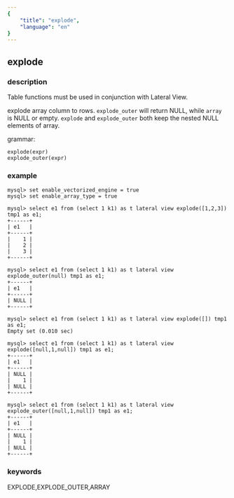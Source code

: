 ```yaml
---
{
    "title": "explode",
    "language": "en"
}
---
```


<!--
Licensed to the Apache Software Foundation (ASF) under one
or more contributor license agreements.  See the NOTICE file
distributed with this work for additional information
regarding copyright ownership.  The ASF licenses this file
to you under the Apache License, Version 2.0 (the
"License"); you may not use this file except in compliance
with the License.  You may obtain a copy of the License at

  http://www.apache.org/licenses/LICENSE-2.0

Unless required by applicable law or agreed to in writing,
software distributed under the License is distributed on an
"AS IS" BASIS, WITHOUT WARRANTIES OR CONDITIONS OF ANY
KIND, either express or implied.  See the License for the
specific language governing permissions and limitations
under the License.
-->

## explode

### description

Table functions must be used in conjunction with Lateral View.

explode array column to rows. `explode_outer` will return NULL, while `array` is NULL or empty.
`explode` and `explode_outer` both keep the nested NULL elements of array.

grammar:

```
explode(expr)
explode_outer(expr)
```

### example
```
mysql> set enable_vectorized_engine = true
mysql> set enable_array_type = true

mysql> select e1 from (select 1 k1) as t lateral view explode([1,2,3]) tmp1 as e1;
+------+
| e1   |
+------+
|    1 |
|    2 |
|    3 |
+------+

mysql> select e1 from (select 1 k1) as t lateral view explode_outer(null) tmp1 as e1;
+------+
| e1   |
+------+
| NULL |
+------+

mysql> select e1 from (select 1 k1) as t lateral view explode([]) tmp1 as e1;
Empty set (0.010 sec)

mysql> select e1 from (select 1 k1) as t lateral view explode([null,1,null]) tmp1 as e1;
+------+
| e1   |
+------+
| NULL |
|    1 |
| NULL |
+------+

mysql> select e1 from (select 1 k1) as t lateral view explode_outer([null,1,null]) tmp1 as e1;
+------+
| e1   |
+------+
| NULL |
|    1 |
| NULL |
+------+
```

### keywords
EXPLODE,EXPLODE_OUTER,ARRAY